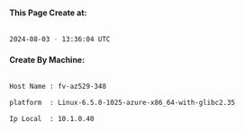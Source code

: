 
   
#### This Page Create at:

```bash

2024-08-03 - 13:36:04 UTC

```

#### Create By Machine:

```bash

Host Name : fv-az529-348

platform  : Linux-6.5.0-1025-azure-x86_64-with-glibc2.35

Ip Local  : 10.1.0.40

```

